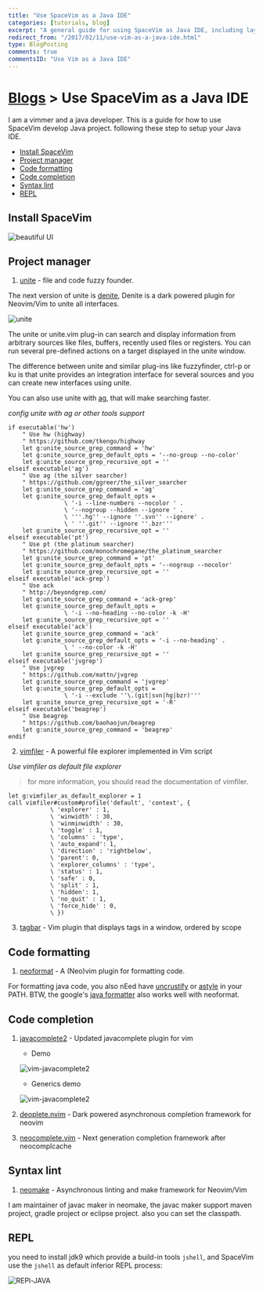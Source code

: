 ```yaml
---
title: "Use SpaceVim as a Java IDE"
categories: [tutorials, blog]
excerpt: "A general guide for using SpaceVim as Java IDE, including layer configuration and requiems installation."
redirect_from: "/2017/02/11/use-vim-as-a-java-ide.html"
type: BlogPosting
comments: true
commentsID: "Use Vim as a Java IDE"
---
```


# [Blogs](https://spacevim.org/community#blogs) > Use SpaceVim as a Java IDE

I am a vimmer and a java developer. This is a guide for how to use SpaceVim develop Java project. following these step to setup your Java IDE.

<!-- vim-markdown-toc GFM -->

- [Install SpaceVim](#install-spacevim)
- [Project manager](#project-manager)
- [Code formatting](#code-formatting)
- [Code completion](#code-completion)
- [Syntax lint](#syntax-lint)
- [REPL](#repl)

<!-- vim-markdown-toc -->

## Install SpaceVim

![beautiful UI](https://user-images.githubusercontent.com/13142418/33804722-bc241f50-dd70-11e7-8dd8-b45827c0019c.png)

## Project manager

1. [unite](https://github.com/Shougo/unite.vim) - file and code fuzzy founder.

The next version of unite is [denite](https://github.com/Shougo/denite.nvim), Denite is a dark powered plugin for Neovim/Vim to unite all interfaces.

![unite](https://s3.amazonaws.com/github-csexton/unite-01.gif)

The unite or unite.vim plug-in can search and display information from arbitrary sources like files, buffers, recently used files or registers. You can run several pre-defined actions on a target displayed in the unite window.

The difference between unite and similar plug-ins like fuzzyfinder, ctrl-p or ku is that unite provides an integration interface for several sources and you can create new interfaces using unite.

You can also use unite with [ag](https://github.com/ggreer/the_silver_searcher), that will make searching faster.

_config unite with ag or other tools support_

```viml
if executable('hw')
    " Use hw (highway)
    " https://github.com/tkengo/highway
    let g:unite_source_grep_command = 'hw'
    let g:unite_source_grep_default_opts = '--no-group --no-color'
    let g:unite_source_grep_recursive_opt = ''
elseif executable('ag')
    " Use ag (the silver searcher)
    " https://github.com/ggreer/the_silver_searcher
    let g:unite_source_grep_command = 'ag'
    let g:unite_source_grep_default_opts =
                \ '-i --line-numbers --nocolor ' .
                \ '--nogroup --hidden --ignore ' .
                \ '''.hg'' --ignore ''.svn'' --ignore' .
                \ ' ''.git'' --ignore ''.bzr'''
    let g:unite_source_grep_recursive_opt = ''
elseif executable('pt')
    " Use pt (the platinum searcher)
    " https://github.com/monochromegane/the_platinum_searcher
    let g:unite_source_grep_command = 'pt'
    let g:unite_source_grep_default_opts = '--nogroup --nocolor'
    let g:unite_source_grep_recursive_opt = ''
elseif executable('ack-grep')
    " Use ack
    " http://beyondgrep.com/
    let g:unite_source_grep_command = 'ack-grep'
    let g:unite_source_grep_default_opts =
                \ '-i --no-heading --no-color -k -H'
    let g:unite_source_grep_recursive_opt = ''
elseif executable('ack')
    let g:unite_source_grep_command = 'ack'
    let g:unite_source_grep_default_opts = '-i --no-heading' .
                \ ' --no-color -k -H'
    let g:unite_source_grep_recursive_opt = ''
elseif executable('jvgrep')
    " Use jvgrep
    " https://github.com/mattn/jvgrep
    let g:unite_source_grep_command = 'jvgrep'
    let g:unite_source_grep_default_opts =
                \ '-i --exclude ''\.(git|svn|hg|bzr)'''
    let g:unite_source_grep_recursive_opt = '-R'
elseif executable('beagrep')
    " Use beagrep
    " https://github.com/baohaojun/beagrep
    let g:unite_source_grep_command = 'beagrep'
endif
```

2. [vimfiler](https://github.com/Shougo/vimfiler.vim) - A powerful file explorer implemented in Vim script

_Use vimfiler as default file explorer_

> for more information, you should read the documentation of vimfiler.

```viml
let g:vimfiler_as_default_explorer = 1
call vimfiler#custom#profile('default', 'context', {
            \ 'explorer' : 1,
            \ 'winwidth' : 30,
            \ 'winminwidth' : 30,
            \ 'toggle' : 1,
            \ 'columns' : 'type',
            \ 'auto_expand': 1,
            \ 'direction' : 'rightbelow',
            \ 'parent': 0,
            \ 'explorer_columns' : 'type',
            \ 'status' : 1,
            \ 'safe' : 0,
            \ 'split' : 1,
            \ 'hidden': 1,
            \ 'no_quit' : 1,
            \ 'force_hide' : 0,
            \ })
```

3. [tagbar](https://github.com/majutsushi/tagbar) - Vim plugin that displays tags in a window, ordered by scope

## Code formatting

1. [neoformat](https://github.com/sbdchd/neoformat) - A (Neo)vim plugin for formatting code.

For formatting java code, you also nEed have [uncrustify](http://astyle.sourceforge.net/) or [astyle](http://astyle.sourceforge.net/) in your PATH.
BTW, the google's [java formatter](https://github.com/google/google-java-format) also works well with neoformat.

## Code completion

1. [javacomplete2](https://github.com/artur-shaik/vim-javacomplete2) - Updated javacomplete plugin for vim

   - Demo

   ![vim-javacomplete2](https://github.com/artur-shaik/vim-javacomplete2/raw/master/doc/demo.gif)

   - Generics demo

   ![vim-javacomplete2](https://github.com/artur-shaik/vim-javacomplete2/raw/master/doc/generics_demo.gif)

2. [deoplete.nvim](https://github.com/Shougo/deoplete.nvim) - Dark powered asynchronous completion framework for neovim

3. [neocomplete.vim](https://github.com/Shougo/neocomplete.vim) - Next generation completion framework after neocomplcache 

## Syntax lint

1. [neomake](https://github.com/neomake/neomake) - Asynchronous linting and make framework for Neovim/Vim

I am maintainer of javac maker in neomake, the javac maker support maven project, gradle project or eclipse project.
also you can set the classpath.

## REPL

you need to install jdk9 which provide a build-in tools `jshell`, and SpaceVim use the `jshell` as default inferior REPL process:

![REPl-JAVA](https://user-images.githubusercontent.com/13142418/34159605-758461ba-e48f-11e7-873c-fc358ce59a42.gif)
